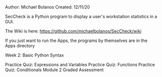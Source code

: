Author:   Michael Bolanos
Created:  12/11/20

SecCheck is a Python program to display a user's workstation statistics in a GUI.


The Wiki is here:  https://github.com/michaelbolanos/SecCheck/wiki

If you just want to run the Apps, the programs by themselves are in the Apps directory



Week 2: Basic Python Syntax

 Practice Quiz: Expressions and Variables
 Practice Quiz: Functions
 Practice Quiz: Conditionals
 Module 2 Graded Assessment
